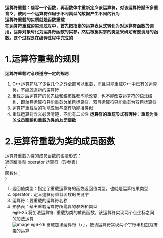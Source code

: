 **运算符重载：编写一个函数，再函数体中重新定义该运算符，对该运算符赋予多重含义，使同一个运算符作用于不同类型的数据产生不同的行为**  
**运算符重载的实质就是函数重载**  
**在运算符重载的实现过程中，首先把指定的运算表达式转化为对运算符函数的调用，运算对象转化为运算符函数的实参，然后根据实参的类型来确定需要调用的函数。这个过程是在编译过程中完成的**  
# 1.运算符重载的规则
**运算符重载时必须遵守一定的规则**  
1. C++运算符除了少数几个之外全部可以重载，而且只能重载C++中已有的运算符，不能臆造新的运算符
2. 重载之后运算符的优先级和结核性都不能改变，也不能改变运算符的语法结构，即单目运算符只能重载为单目运算符，双目运算符只能重载为双目运算符
3. 运算符重载后的功能应当与原有功能相类似
4. 重载运算符含义必须清楚，不能有二义性
**运算符的重载形式有两种：重载为类的成员函数和重载为类的友元函数**  
# 2.运算符重载为类的成员函数
运算符重载为类的成员函数的语法形式：  
返回值类型 operator 运算符（形参表）  
{  
函数体；  
}  
1. 返回值类型：指定了重载运算符的函数返回值类型，也就是运算结果类型
2. operator：定义运算符重载函数的关键字
3. 运算符：要重载的运算符名称
4. 形参表：给出重载运算符所需要的参数和类型  
eg6-25 将加法运算符+重载为类的成员函数，该运算符实现两个点坐标之间的加法运算  
![image](https://user-images.githubusercontent.com/77609544/113719173-ebc0e600-971f-11eb-997a-181cc3d69967.png)
eg6-26 重载加法运算符（+），使该运算符实现两个字符串相加为拼接的运算  

